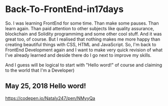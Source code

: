 # Back-To-FrontEnd-in17days

So. I was learning FrontEnd for some time. Than make some pauses. Than learn again. Than paid attention to other subjects like quality assurance, blockchain and Solidity programmimg and some other cool stuff. And it was great too, of course. But I realised that nothing makes me more happy than creating beautiful things with CSS, HTML and JavaScript. So, I'm back to FrontEnd Development again and I want to make very quick revision of what I've already learned and deside there do I go next to improve my skills.

And I guess will be logical to start with "Hello word!" of course and claiming to the world that I'm a Developer)

## May 25, 2018  Hello word! 
https://codepen.io/Nataly247/pen/NMyyQa

